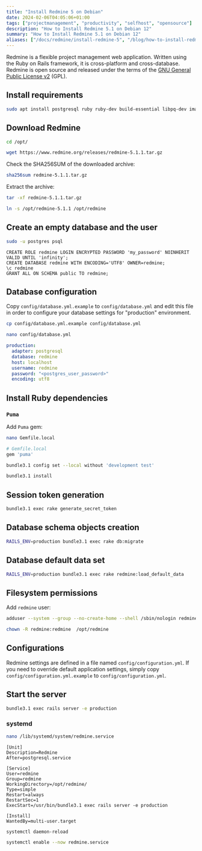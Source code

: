 ```yaml
---
title: "Install Redmine 5 on Debian"
date: 2024-02-06T04:05:06+01:00
tags: ["projectmanagement", "productivity", "selfhost", "opensource"]
description: "How to Install Redmine 5.1 on Debian 12"
summary: "How to Install Redmine 5.1 on Debian 12"
aliases: ["/docs/redmine/install-redmine-5", "/blog/how-to-install-redmine-5.1-on-debian-12/"]
---
```


Redmine is a flexible project management web application. Written using the Ruby on Rails framework, it is cross-platform and cross-database.
Redmine is open source and released under the terms of the [GNU General Public License v2](http://www.gnu.org/licenses/old-licenses/gpl-2.0.html) (GPL).

## Install requirements

```bash
sudo apt install postgresql ruby ruby-dev build-essential libpq-dev imagemagick ghostscript
```

## Download Redmine

```bash
cd /opt/
```

```bash
wget https://www.redmine.org/releases/redmine-5.1.1.tar.gz
```

Check the SHA256SUM of the downloaded archive:

```bash
sha256sum redmine-5.1.1.tar.gz 
```

Extract the archive:

```bash
tar -xf redmine-5.1.1.tar.gz
```

```bash
ln -s /opt/redmine-5.1.1 /opt/redmine
```

## Create an empty database and the user

```bash
sudo -u postgres psql
```

```postgresql
CREATE ROLE redmine LOGIN ENCRYPTED PASSWORD 'my_password' NOINHERIT VALID UNTIL 'infinity';
CREATE DATABASE redmine WITH ENCODING='UTF8' OWNER=redmine;
\c redmine
GRANT ALL ON SCHEMA public TO redmine;
```

## Database configuration

Copy `config/database.yml.example` to `config/database.yml` and edit this file in order to configure your database settings for "production" environment.

```bash
cp config/database.yml.example config/database.yml
```

```bash
nano config/database.yml
```

```yaml
production:
  adapter: postgresql
  database: redmine
  host: localhost
  username: redmine
  password: "<postgres_user_password>" 
  encoding: utf8
```

## Install Ruby dependencies

### `Puma`

Add `Puma` gem:

```bash
nano Gemfile.local
```

```ruby
# Gemfile.local
gem 'puma'
```


```bash
bundle3.1 config set --local without 'development test' 
```

```bash
bundle3.1 install
```

## Session token generation

```bash
bundle3.1 exec rake generate_secret_token
```

## Database schema objects creation

```bash
RAILS_ENV=production bundle3.1 exec rake db:migrate
```

## Database default data set

```bash
RAILS_ENV=production bundle3.1 exec rake redmine:load_default_data
```

## Filesystem permissions

Add `redmine` user:

```bash
adduser --system --group --no-create-home --shell /sbin/nologin redmine
```

```bash
chown -R redmine:redmine  /opt/redmine
```

## Configurations

Redmine settings are defined in a file named `config/configuration.yml`.
If you need to override default application settings, simply copy `config/configuration.yml.example` to `config/configuration.yml`. 

## Start the server

```bash
bundle3.1 exec rails server -e production
```

### systemd

```bash
nano /lib/systemd/system/redmine.service
```

```systemd
[Unit]
Description=Redmine
After=postgresql.service

[Service]
User=redmine
Group=redmine
WorkingDirectory=/opt/redmine/
Type=simple
Restart=always
RestartSec=1
ExecStart=/usr/bin/bundle3.1 exec rails server -e production

[Install]
WantedBy=multi-user.target
```

```bash
systemctl daemon-reload
```

```bash
systemctl enable --now redmine.service
```
